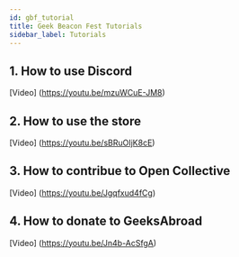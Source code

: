```yaml
---
id: gbf_tutorial
title: Geek Beacon Fest Tutorials
sidebar_label: Tutorials
---
```

## 1. How to use Discord
[Video] (https://youtu.be/mzuWCuE-JM8)

## 2. How to use the store
[Video] (https://youtu.be/sBRuOIjK8cE)

## 3. How to contribue to Open Collective
[Video] (https://youtu.be/Jgqfxud4fCg)

## 4. How to donate to GeeksAbroad
[Video] (https://youtu.be/Jn4b-AcSfgA)